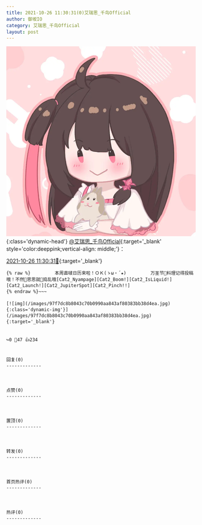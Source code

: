 ```yaml
---
title: 2021-10-26 11:30:31(0)艾瑞思_千鸟Official
author: 御坂IO
category: 艾瑞思_千鸟Official
layout: post
---
```


![img](/images/7e08840c56f251de28bdf766b647bd5fe9a5d50a.jpg){:class='dynamic-head'}
[@艾瑞思_千鸟Official](https://space.bilibili.com/1090010845/dynamic){:target='_blank' style='color:deeppink;vertical-align: middle;'}：

[2021-10-26 11:30:31🔗](https://t.bilibili.com/585750349956559345){:target='_blank'}

~~~
{% raw %}         本周直啵日历来啦！ＯＫ(ゝω・´★)         万圣节🎃料理记得投稿哦！不然👻思思就🍬捣乱哦[Cat2_Nyampage][Cat2_Boom!][Cat2_IsLiquid!][Cat2_Launch!][Cat2_JupiterSpot][Cat2_Pinch!!]
{% endraw %}~~~

[![img](/images/97f7dc8b8043c70b0990aa843af80383bb38d4ea.jpg){:class='dynamic-img'}](/images/97f7dc8b8043c70b0990aa843af80383bb38d4ea.jpg){:target='_blank'}


↪️0 💬47 👍234


回复(0)
-------------



点赞(0)
-------------



置顶(0)
-------------



转发(0)
-------------



首页热评(0)
-------------



热评(0)
-------------



